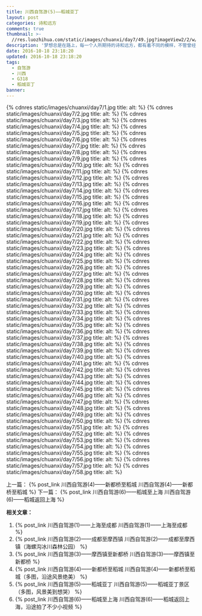 ```yaml
---
title: 川西自驾游(5)——稻城亚丁
layout: post
categories: 诗和远方
comments: true
thumbnail: >-
  //res.luozhihua.com/static/images/chuanxi/day7/49.jpg?imageView2/2/w/600/
description: '梦想总是在路上，每一个人所期待的诗和远方，都有着不同的模样，不管曾经怎样的心生向往，都不如此刻启程前往；'
date: 2016-10-18 23:18:20
updated: 2016-10-18 23:18:20
tags: 
  - 自驾游
  - 川西
  - G318
  - 稻城亚丁
banner:
---
```


{% cdnres static/images/chuanxi/day7/1.jpg title: alt: %}
{% cdnres static/images/chuanxi/day7/2.jpg title: alt: %}
{% cdnres static/images/chuanxi/day7/3.jpg title: alt: %}
{% cdnres static/images/chuanxi/day7/4.jpg title: alt: %}
{% cdnres static/images/chuanxi/day7/5.jpg title: alt: %}
{% cdnres static/images/chuanxi/day7/6.jpg title: alt: %}
{% cdnres static/images/chuanxi/day7/7.jpg title: alt: %}
{% cdnres static/images/chuanxi/day7/8.jpg title: alt: %}
{% cdnres static/images/chuanxi/day7/9.jpg title: alt: %}
{% cdnres static/images/chuanxi/day7/10.jpg title: alt: %}
{% cdnres static/images/chuanxi/day7/11.jpg title: alt: %}
{% cdnres static/images/chuanxi/day7/12.jpg title: alt: %}
{% cdnres static/images/chuanxi/day7/13.jpg title: alt: %}
{% cdnres static/images/chuanxi/day7/14.jpg title: alt: %}
{% cdnres static/images/chuanxi/day7/15.jpg title: alt: %}
{% cdnres static/images/chuanxi/day7/16.jpg title: alt: %}
{% cdnres static/images/chuanxi/day7/17.jpg title: alt: %}
{% cdnres static/images/chuanxi/day7/18.jpg title: alt: %}
{% cdnres static/images/chuanxi/day7/19.jpg title: alt: %}
{% cdnres static/images/chuanxi/day7/20.jpg title: alt: %}
{% cdnres static/images/chuanxi/day7/21.jpg title: alt: %}
{% cdnres static/images/chuanxi/day7/22.jpg title: alt: %}
{% cdnres static/images/chuanxi/day7/23.jpg title: alt: %}
{% cdnres static/images/chuanxi/day7/24.jpg title: alt: %}
{% cdnres static/images/chuanxi/day7/25.jpg title: alt: %}
{% cdnres static/images/chuanxi/day7/26.jpg title: alt: %}
{% cdnres static/images/chuanxi/day7/27.jpg title: alt: %}
{% cdnres static/images/chuanxi/day7/28.jpg title: alt: %}
{% cdnres static/images/chuanxi/day7/29.jpg title: alt: %}
{% cdnres static/images/chuanxi/day7/30.jpg title: alt: %}
{% cdnres static/images/chuanxi/day7/31.jpg title: alt: %}
{% cdnres static/images/chuanxi/day7/32.jpg title: alt: %}
{% cdnres static/images/chuanxi/day7/33.jpg title: alt: %}
{% cdnres static/images/chuanxi/day7/34.jpg title: alt: %}
{% cdnres static/images/chuanxi/day7/35.jpg title: alt: %}
{% cdnres static/images/chuanxi/day7/36.jpg title: alt: %}
{% cdnres static/images/chuanxi/day7/37.jpg title: alt: %}
{% cdnres static/images/chuanxi/day7/38.jpg title: alt: %}
{% cdnres static/images/chuanxi/day7/39.jpg title: alt: %}
{% cdnres static/images/chuanxi/day7/40.jpg title: alt: %}
{% cdnres static/images/chuanxi/day7/41.jpg title: alt: %}
{% cdnres static/images/chuanxi/day7/42.jpg title: alt: %}
{% cdnres static/images/chuanxi/day7/43.jpg title: alt: %}
{% cdnres static/images/chuanxi/day7/44.jpg title: alt: %}
{% cdnres static/images/chuanxi/day7/45.jpg title: alt: %}
{% cdnres static/images/chuanxi/day7/46.jpg title: alt: %}
{% cdnres static/images/chuanxi/day7/47.jpg title: alt: %}
{% cdnres static/images/chuanxi/day7/48.jpg title: alt: %}
{% cdnres static/images/chuanxi/day7/49.jpg title: alt: %}
{% cdnres static/images/chuanxi/day7/50.jpg title: alt: %}
{% cdnres static/images/chuanxi/day7/51.jpg title: alt: %}
{% cdnres static/images/chuanxi/day7/52.jpg title: alt: %}
{% cdnres static/images/chuanxi/day7/53.jpg title: alt: %}
{% cdnres static/images/chuanxi/day7/54.jpg title: alt: %}
{% cdnres static/images/chuanxi/day7/55.jpg title: alt: %}
{% cdnres static/images/chuanxi/day7/56.jpg title: alt: %}
{% cdnres static/images/chuanxi/day7/57.jpg title: alt: %}
{% cdnres static/images/chuanxi/day7/58.jpg title: alt: %}

上一篇： {% post_link 川西自驾游(4)——新都桥至稻城 川西自驾游(4)——新都桥至稻城 %}
下一篇： {% post_link 川西自驾游(6)——稻城至上海 川西自驾游(6)——稻城返回上海 %}

**相关文章：**
1. {% post_link 川西自驾游(1)——上海至成都 川西自驾游(1)——上海至成都 %}
2. {% post_link 川西自驾游(2)——成都至摩西镇 川西自驾游(2)——成都至摩西镇（海螺沟冰川森林公园） %}
3. {% post_link 川西自驾游(3)——摩西镇至新都桥 川西自驾游(3)——摩西镇至新都桥 %}
4. {% post_link 川西自驾游(4)——新都桥至稻城 川西自驾游(4)——新都桥至稻城（多图，沿途风景绝美） %}
5. {% post_link 川西自驾游(5)——稻城亚丁 川西自驾游(5)——稻城亚丁景区（多图，风景美到想哭） %}
6. {% post_link 川西自驾游(6)——稻城至上海 川西自驾游(6)——稻城返回上海，沿途拍了不少小视频 %}

